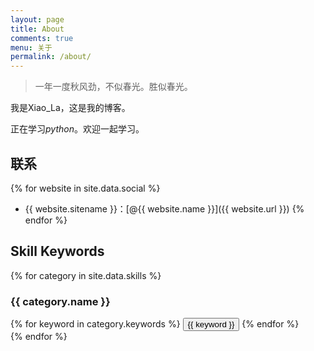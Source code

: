 ```yaml
---
layout: page
title: About
comments: true
menu: 关于
permalink: /about/
---
```


> 一年一度秋风劲，不似春光。胜似春光。

我是Xiao_La，这是我的博客。

正在学习*python*。欢迎一起学习。

## 联系

{% for website in site.data.social %}
* {{ website.sitename }}：[@{{ website.name }}]({{ website.url }})
{% endfor %}

## Skill Keywords

{% for category in site.data.skills %}
### {{ category.name }}
<div class="btn-inline">
{% for keyword in category.keywords %}
<button class="btn btn-outline" type="button">{{ keyword }}</button>
{% endfor %}
</div>
{% endfor %}
